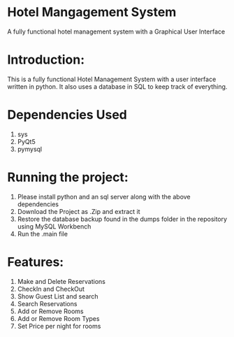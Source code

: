 # Hotel Mangagement System 
A fully functional hotel management system with a Graphical User Interface

# Introduction:
This is a fully functional Hotel Management System with a user interface written in python. It also uses a database in SQL to keep track of everything.

# Dependencies Used
1. sys
2. PyQt5
3. pymysql

# Running the project:

1. Please install python and an sql server along with the above dependencies
2. Download the Project as .Zip and extract it
3. Restore the database backup found in the dumps folder in the repository using MySQL Workbench
5. Run the .main file

# Features:
1. Make and Delete Reservations
2. CheckIn and CheckOut
3. Show Guest List and search 
4. Search Reservations
5. Add or Remove Rooms
6. Add or Remove Room Types
7. Set Price per night for rooms
